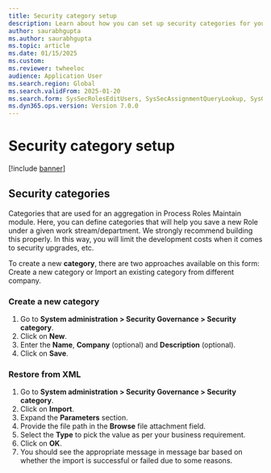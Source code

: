 ```yaml
--- 
title: Security category setup
description: Learn about how you can set up security categories for your company which will be further utilized to create the process hierarchy and security configuration. 
author: saurabhgupta
ms.author: saurabhgupta
ms.topic: article
ms.date: 01/15/2025
ms.custom: 
ms.reviewer: twheeloc
audience: Application User
ms.search.region: Global
ms.search.validFrom: 2025-01-20
ms.search.form: SysSecRolesEditUsers, SysSecAssignmentQueryLookup, SysQueryForm, SysSecRoleExcludeUsers
ms.dyn365.ops.version: Version 7.0.0 
---
```


# Security category setup

[!include [banner](../../../finance/includes/banner.md)]

## Security categories
Categories that are used for an aggregation in Process Roles Maintain module. Here, you can define categories that will help you save a new Role under a given work stream/department. We strongly recommend building this properly. In this way, you will limit the development costs when it comes to security upgrades, etc.

To create a new **category**, there are two approaches available on this form: Create a new category or Import an existing category from different company.

### Create a new category
1. Go to **System administration \> Security Governance \> Security category**.
2. Click on **New**.
3. Enter the **Name**, **Company** (optional) and **Description** (optional).
4. Click on **Save**.


### Restore from XML
1. Go to **System administration \> Security Governance \> Security category**.
2. Click on **Import**.
3. Expand the **Parameters** section.
4. Provide the file path in the **Browse** file attachment field.
5. Select the **Type** to pick the value as per your business requirement.
6. Click on **OK**.
7. You should see the appropriate message in message bar based on whether the import is successful or failed due to some reasons.